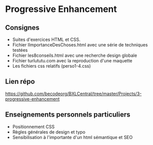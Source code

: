 # Progressive Enhancement

## Consignes
- Suites d'exercices HTML et CSS.
- Fichier lImportanceDesChoses.html avec une série de techniques testées
- Fichier les8conseils.html avec une recherche design globale
- Fichier turlututu.com avec la reproduction d'une maquette
- Les fichiers css relatifs (perso1-4.css)


## Lien répo
https://github.com/becodeorg/BXLCentral/tree/master/Projects/3-progressive-enhancement

## Enseignements personnels particuliers
- Positionnement CSS
- Règles générales de design et typo
- Sensibilisation à l'importante d'un html sémantique et SEO